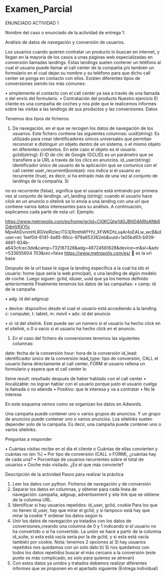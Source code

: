 # Examen_Parcial


ENUNCIADO ACTIVIDAD 1


Nombre del caso o enunciado de la actividad de entrega 1:

Análisis de datos de navegación y conversión de usuarios.

Los usuarios cuando quieren contratar un producto lo buscan en internet, y llegan en la mayoría de los casos a unas páginas web especializadas en conversión llamadas landings. Estas landings suelen contener un teléfono al cual el usuario puede llamar al call center de la compañía y/o también un formulario en el cual dejan su nombre y su teléfono para que dicho call center se ponga en contacto con ellos.
Existen diferentes tipos de conversiones siendo los más comunes:

•	simplemente el contacto con el call center ya sea a través de una llamada o del envío del formulario.
•	Contratación del producto Nuestro ejercicio
El cliente es una compañía de coches y nos pide que le realicemos informes sobre las visitas a las landings de sus productos y las conversiones.
Datos

Tenemos dos tipos de ficheros:

1) De navegación, en el que se recogen los datos de navegación de los usuarios. Este fichero contiene las siguientes columnas:
uuid(string): Es utilizado para crear identificadores únicos universales que permitan reconocer e distinguir un objeto dentro de un sistema, o el mismo objeto en diferentes contextos. En este caso el objeto es el usuario. gclid(string): El ID de clic de Google (GCLID) es un parámetro que se transfiere a la URL a través de los clics en anuncios.
id_user(string): identificador único de usuario de la aplicación que se comunica con el call center
user_recurrent(boolean): nos indica si el usuario es recurrente (true), es decir, si ha entrado más de una vez al conjunto de landings de la compañía. Si


no es recurrente (false), significa que el usuario está entrando por primera vez al conjunto de landings.
url_landing (string): cuando el usuario hace click en un anuncio o sitelink se lo envía a una landing con una url que contiene varios datos interesantes para su análisis. A continuación, explicamos cada parte de esta url.
Ejemplo:

https://www.metropolis.com/es/home/gclid=Cj0KCQjw1dGJBhD4ARIsANb6OdmV6XYIc MpvAhDvnmHLRGVelRzIeciTG3j1ItnthWfYtV_XFWKDhLsaAr4sEALw_wcB&iduser=ec 1eef0d-6141-4a85-86cc-979a653362eb&uuid=1a05bd93-b939-4661-924b- a643cfcec3de&camp=732187328&adg=46724581628&device=m&sl=&adv=533655604 703&rec=false
https://www.metropolis.com/es/  es la url base

Después de la url base le sigue la landing específica a la cual ha ido el usuario: home (que sería la web principal), o una landing de algún modelo de coche.
Luego siguen: gclid, iduser, uuid que ya los hemos definido anteriormente Finalmente tenemos los datos de las campañas:
•	camp: id de la campaña

•	adg: id del adgroup

•	device: dispositivo desde el cual el usuario está accediendo a la landing. c: computer, t: tablet, m: móvil
•	adv: id del anuncio

•	sl: id del sitelink. Este puede ser un número si el usuario ha hecho click en el sitelink, o 0 o vacío si el usuario ha hecho click en el anuncio.
1)	En el caso del fichero de conversiones tenemos las siguientes columnas:

date: fecha de la conversión hour: hora de la conversión
id_lead: identificador único de la conversión
lead_type: tipo de conversión, CALL el usuario llama directamente al call center, FORM el usuario rellena un formulario y espera que el call center lo
 

llame
result: resultado después de haber hablado con el call center
•	ilocalizable: no logran hablar con el usuario porque justo el usuario cuelga la llamada o no atiende
•	Positivo: que le interesa y va a contratar
•	No le interesa

En este esquema vemos como se organizan los datos en Adwords.

Una campaña puede contener uno o varios grupos de anuncios. Y un grupo de anuncios puede contener uno o varios anuncios.
Los sitelinks suelen depender solo de la campaña. Es decir, una campaña puede contener uno o varios sitelinks.


Preguntas a responder

•	Cuántas visitas recibe en el día el cliente
o Cuántas de ellas convierten y cuántas no (en %)
•	Por tipo de conversión (CALL o FORM), ¿cuántas hay de cada una?
•	Porcentaje de usuarios recurrentes sobre el total de usuarios
•	Coche más visitado. ¿Es el que más convierte?



Descripción de la actividad
Pasos para realizar la práctica
1)	Leer los datos con python. Ficheros de navegación y de conversión
2)	Separar los datos en columnas, y obtener para cada línea de navegación: campaña, adgoup, advertisement y site link que se obtiene de la columna URL.
3)	Identificar si hay usuarios repetidos: id_user, gclid, cookie
Para los que no tienen id_user, hay que mirar el gclid, y si tampoco está hay que mirar la cookie
Y ordenar los datos según ts
4)	Unir los datos de navegación ya tratados con los datos de conversiones,creando una columna de 0 y 1 indicando si el usuario no ha convertido o si ha convertido. La unión se hace a partir de la columna id_suite, si esta está vacía sería por la de gclid, y si esta está vacía también por cookie.
Nota: tenemos 2 opciones
a)	Si hay usuarios repetidos nos quedamos con un solo dato
b)	Si nos quedamos con todos los datos repetidos buscar el más cercano a la conversión (este punto es más complicado, es solo para quienes se atrevan)
1)	Con estos datos ya unidos y tratados debemos realizar diferentes informes que se proponen en el apartado siguiente (Entrega individual)
#

